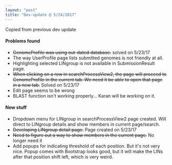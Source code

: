 ```yaml
---
layout: "post"
title: "Dev-update @ 5/24/2017"
---
```

Copied from previous dev update

#### Problems found
- ~~GenomeProfile was using out-dated database.~~ solved on 5/23/17
- The way UserProfile page lists submitted genomes is not friendly at all.
- Highlighting selected LINgroup is not available in SubmissionResult page.
- ~~When clicking on a row in searchProcessView2, the page will proceed to GenomeProfile in the current tab. We need it be able to open that page in a new tab.~~ Solved on 5/23/17
- Edit page seems to be wrong
- BLAST function isn't working properly... Karan will be working on it.

#### New stuff
- Dropdown menu for LINgroup in searchProcessView2 page created. Will direct to LINgroup details and show members in current page/search.
- ~~Developing LINgroup detail page.~~ Page created on 5/23/17
- ~~Need to figure out a way to show members in the current page.~~ No longer need it
- Add popups for indicating threshold of each position. But it's not very nice. Popup comes with Bootstrap looks good, but it will make the LINs after that position shift left, which is very weird.

